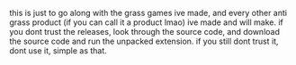 this is just to go along with the grass games ive made, and every other anti grass product (if you can call it a product lmao) ive made and will make. if you dont trust the releases, look through the source code, and download the source code and run the unpacked extension. if you still dont trust it, dont use it, simple as that.